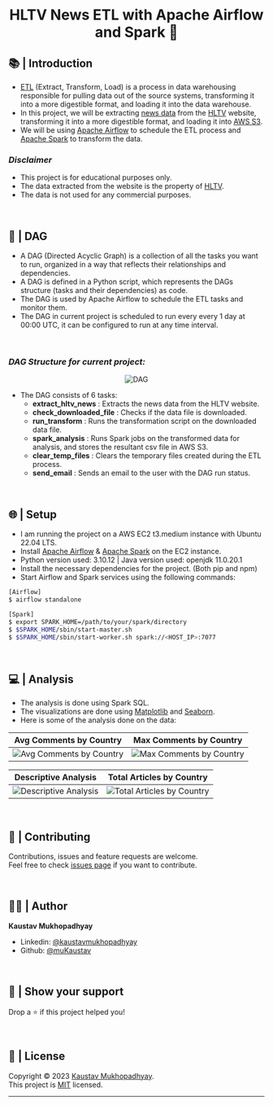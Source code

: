 <h1 align="center">HLTV News ETL with Apache Airflow and Spark 🧭</h1>

## 📚 | Introduction

- [ETL](https://en.wikipedia.org/wiki/Extract,_transform,_load) (Extract, Transform, Load) is a process in data warehousing responsible for pulling data out of the source systems, transforming it into a more digestible format, and loading it into the data warehouse.
- In this project, we will be extracting [news data](https://www.hltv.org/news/archive/2023/november) from the [HLTV](https://www.hltv.org/) website, transforming it into a more digestible format, and loading it into [AWS S3](https://aws.amazon.com/s3/).
- We will be using [Apache Airflow](https://airflow.apache.org/) to schedule the ETL process and [Apache Spark](https://spark.apache.org/) to transform the data.

### _**Disclaimer**_

- This project is for educational purposes only.
- The data extracted from the website is the property of [HLTV](https://www.hltv.org/).
- The data is not used for any commercial purposes.

<br/>

## 🚀 | DAG

- A DAG (Directed Acyclic Graph) is a collection of all the tasks you want to run, organized in a way that reflects their relationships and dependencies.
- A DAG is defined in a Python script, which represents the DAGs structure (tasks and their dependencies) as code.
- The DAG is used by Apache Airflow to schedule the ETL tasks and monitor them.
- The DAG in current project is scheduled to run every every 1 day at 00:00 UTC, it can be configured to run at any time interval.

<br/>

### _**DAG Structure for current project:**_

<p align = center>
    <img alt="DAG" src="https://raw.githubusercontent.com/muKaustav/hltv-news-etl/master/images/dag.png" target="_blank" />


- The DAG consists of 6 tasks:
    - **extract_hltv_news** : Extracts the news data from the HLTV website.
    - **check_downloaded_file** : Checks if the data file is downloaded.
    - **run_transform** : Runs the transformation script on the downloaded data file.
    - **spark_analysis** : Runs Spark jobs on the transformed data for analysis, and stores the resultant csv file in AWS S3.
    - **clear_temp_files** : Clears the temporary files created during the ETL process.
    - **send_email** : Sends an email to the user with the DAG run status.
<br/>

## 🌐 | Setup

- I am running the project on a AWS EC2 t3.medium instance with Ubuntu 22.04 LTS.
- Install [Apache Airflow](https://airflow.apache.org/docs/apache-airflow/stable/start.html) & [Apache Spark](https://downloads.apache.org/spark/)  on the EC2 instance.
- Python version used: 3.10.12 | Java version used: openjdk 11.0.20.1
- Install the necessary dependencies for the project. (Both pip and npm)
- Start Airflow and Spark services using the following commands:
```sh
[Airflow]
$ airflow standalone

[Spark]
$ export SPARK_HOME=/path/to/your/spark/directory
$ $SPARK_HOME/sbin/start-master.sh
$ $SPARK_HOME/sbin/start-worker.sh spark://<HOST_IP>:7077
```

<br/>

## 💻 | Analysis 

- The analysis is done using Spark SQL.
- The visualizations are done using [Matplotlib](https://matplotlib.org/) and [Seaborn](https://seaborn.pydata.org/).
- Here is some of the analysis done on the data:

|                  Avg Comments by Country                 |                    Max Comments by Country               |
|:-------------------------------------:|:-------------------------------------:|
| ![](https://raw.githubusercontent.com/muKaustav/hltv-news-etl/master/images/average_comments_by_country.png "Avg Comments by Country") | ![](https://raw.githubusercontent.com/muKaustav/hltv-news-etl/master/images/max_comments_by_country.png "Max Comments by Country")|

|                  Descriptive Analysis                 |                    Total Articles by Country               |
|:-------------------------------------:|:-------------------------------------:|
| ![](https://raw.githubusercontent.com/muKaustav/hltv-news-etl/master/images/descriptive_analysis.png "Descriptive Analysis") | ![](https://raw.githubusercontent.com/muKaustav/hltv-news-etl/master/images/total_articles_by_country.png "Total Articles by Country")|

<br/>

## 🍻 | Contributing

Contributions, issues and feature requests are welcome.<br>
Feel free to check [issues page](https://github.com/muKaustav/ShortURL/issues) if you want to contribute.

<br/>

## 🧑🏽 | Author

**Kaustav Mukhopadhyay**

- Linkedin: [@kaustavmukhopadhyay](https://www.linkedin.com/in/kaustavmukhopadhyay/)
- Github: [@muKaustav](https://github.com/muKaustav)

<br/>

## 🙌 | Show your support

Drop a ⭐️ if this project helped you!

<br/>

## 📝 | License

Copyright © 2023 [Kaustav Mukhopadhyay](https://github.com/muKaustav).<br />
This project is [MIT](./LICENSE) licensed.

---

